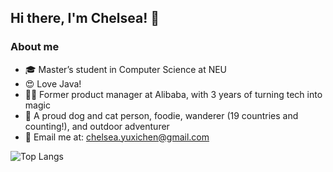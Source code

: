 ## Hi there, I'm Chelsea! 👋 

### About me
- 🎓 Master’s student in Computer Science at NEU
- 😍 Love Java!
- 🧚‍♀️ Former product manager at Alibaba, with 3 years of turning tech into magic
- 🤩 A proud dog and cat person, foodie, wanderer (19 countries and counting!), and outdoor adventurer
- 📮 Email me at: chelsea.yuxichen@gmail.com

![Top Langs](https://github-readme-stats.vercel.app/api/top-langs/?username=ChelseaYuxiChen&layout=compact&size_weight=0.5&count_weight=0.5)
